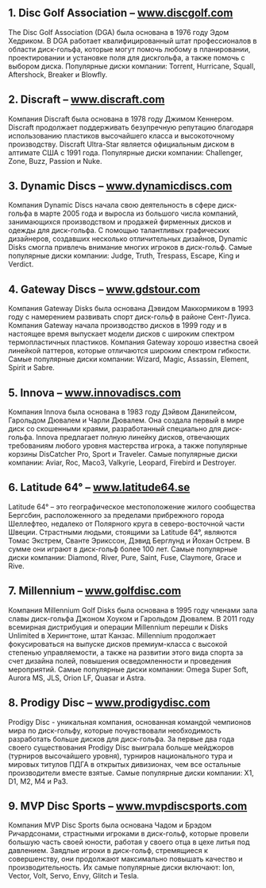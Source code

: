## 1. Disc Golf Association – www.discgolf.com
The Disc Golf Association (DGA) была основана в 1976 году Эдом Хедриком. В DGA работает квалифицированный штат профессионалов в области диск-гольфа, которые могут помочь любому в планировании, проектировании и установке поля для дискгольфа, а также помочь с выбором диска. Популярные диски компании: Torrent, Hurricane, Squall, Aftershock, Breaker и Blowfly.

## 2. Discraft – www.discraft.com
Компания Discraft была основана в 1978 году Джимом Кеннером. Discraft продолжает поддерживать безупречную репутацию благодаря использованию пластиков высочайшего класса и высокоточному производству. Discraft Ultra-Star является официальным диском в алтимате США с 1991 года. Популярные диски компании: Challenger, Zone, Buzz, Passion и Nuke.

## 3. Dynamic Discs – www.dynamicdiscs.com
Компания Dynamic Discs начала свою деятельность в сфере диск-гольфа в марте 2005 года и выросла из большого числа компаний, занимающихся производством и продажей фирменных дисков и одежды для диск-гольфа. С помощью талантливых графических дизайнеров, создавших несколько отличительных дизайнов, Dynamic Disks смогла привлечь внимание многих игроков в диск-гольф. Самые популярные диски компании: Judge, Truth, Trespass, Escape, King и Verdict.

## 4. Gateway Discs – www.gdstour.com
Компания Gateway Disks была основана Дэвидом Маккормиком в 1993 году с намерением развивать спорт диск-гольф в районе Сент-Луиса. Компания Gateway начала производство дисков в 1999 году и в настоящее время выпускает модели дисков с широким спектром термопластичных пластиков. Компания Gateway хорошо известна своей линейкой паттеров, которые отличаются широким спектром гибкости. Самые популярные диски компании: Wizard, Magic, Assassin, Element, Spirit и Sabre.

## 5. Innova – www.innovadiscs.com
Компания Innova была основана в 1983 году Дэйвом Данипейсом, Гарольдом Дювалем и Чарли Дювалем. Она создала первый в мире диск со скошенными краями, разработанный специально для диск-гольфа. Innova предлагает полную линейку дисков, отвечающих требованиям любого уровня мастерства игрока, а также популярные корзины DisCatcher Pro, Sport и Traveler. Самые популярные диски компании: Aviar, Roc, Maco3, Valkyrie, Leopard, Firebird и Destroyer.

## 6. Latitude 64° – www.latitude64.se
Latitude 64° – это географическое местоположение жилого сообщества Бергсбин,
расположенного за пределами прибрежного города Шеллефтео, недалеко от Полярного круга в северо-восточной части Швеции. Страстными людьми, стоящими за Latitude 64°, являются Томас Экстрем, Сванте Эрикссон, Дэвид Берглунд и Йохан Острем. В сумме они играют в диск-гольф более 100 лет. Самые популярные диски компании: Diamond, River, Pure, Saint, Fuse, Claymore, Grace и Rive.

## 7. Millennium – www.golfdisc.com
Компания Millennium Golf Disks была основана в 1995 году членами зала славы диск-гольфа Джоном Хоуком и Гарольдом Дювалем. В 2011 году всемирная дистрибуция и операции Millennium перешли к Disks Unlimited в Херингтоне, штат Канзас. Millennium продолжает фокусироваться на выпуске дисков премиум-класса с высокой степенью управляемости, а также на развитии этого вида спорта за счет дизайна полей, повышения осведомленности и проведения мероприятий. Самые популярные диски компании: Omega Super Soft, Aurora MS, JLS, Orion LF, Quasar и Astra.

## 8. Prodigy Disc – www.prodigydisc.com
Prodigy Disc - уникальная компания, основанная командой чемпионов мира по диск-гольфу, которые почувствовали необходимость разработать больше дисков для диск-гольфа. За первые два года своего существования Prodigy Disc выиграла больше мейджоров (турниров высочайшего уровня), турниров национального тура и мировых титулов ПДГА в открытых дивизионах, чем все остальные производители вместе взятые. Самые популярные диски компании: X1, D1, M2, M4 и Pa3.

## 9. MVP Disc Sports – www.mvpdiscsports.com
Компания MVP Disc Sports была основана Чадом и Брэдом Ричардсонами, страстными игроками в диск-гольф, которые провели большую часть своей юности, работая у своего отца в цехе литья под давлением. Заядлые игроки в диск-гольф, стремящиеся к совершенству, они продолжают максимально повышать качество и производительность. Их самые популярные диски включают: Ion, Vector, Volt, Servo, Envy, Glitch и Tesla.

